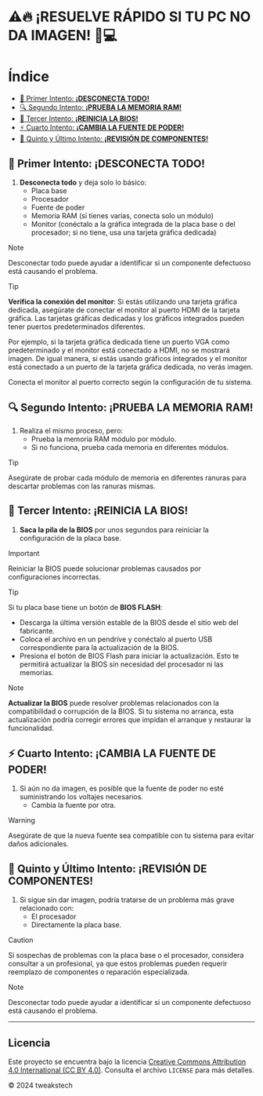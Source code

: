 # ⚠️🔥 ¡RESUELVE RÁPIDO SI TU PC NO DA IMAGEN! 🔧💻

# Índice

- [🔧 Primer Intento: **¡DESCONECTA TODO!**](#-primer-intento-desconecta-todo)
- [🔍 Segundo Intento: **¡PRUEBA LA MEMORIA RAM!**](#-segundo-intento-prueba-la-memoria-ram)
- [🔄 Tercer Intento: **¡REINICIA LA BIOS!**](#-tercer-intento-reinicia-la-bios)
- [⚡ Cuarto Intento: **¡CAMBIA LA FUENTE DE PODER!**](#-cuarto-intento-cambia-la-fuente-de-poder)
- [🔧 Quinto y Último Intento: **¡REVISIÓN DE COMPONENTES!**](#-quinto-y-último-intento-revisión-de-componentes)

## 🔧 Primer Intento: **¡DESCONECTA TODO!**
1. **Desconecta todo** y deja solo lo básico:
   - Placa base
   - Procesador
   - Fuente de poder
   - Memoria RAM (si tienes varias, conecta solo un módulo)
   - Monitor (conéctalo a la gráfica integrada de la placa base o del procesador; si no tiene, usa una tarjeta gráfica dedicada)

> [!NOTE]
> Desconectar todo puede ayudar a identificar si un componente defectuoso está causando el problema.

> [!TIP]
> **Verifica la conexión del monitor**: Si estás utilizando una tarjeta gráfica dedicada, asegúrate de conectar el monitor al puerto HDMI de la tarjeta gráfica. Las tarjetas gráficas dedicadas y los gráficos integrados pueden tener puertos predeterminados diferentes.
>
> Por ejemplo, si la tarjeta gráfica dedicada tiene un puerto VGA como predeterminado y el monitor está conectado a HDMI, no se mostrará imagen. De igual manera, si estás usando gráficos integrados y el monitor está conectado a un puerto de la tarjeta gráfica dedicada, no verás imagen.
>
> Conecta el monitor al puerto correcto según la configuración de tu sistema.

## 🔍 Segundo Intento: **¡PRUEBA LA MEMORIA RAM!**
1. Realiza el mismo proceso, pero:
   - Prueba la memoria RAM módulo por módulo.
   - Si no funciona, prueba cada memoria en diferentes módulos.

> [!TIP]
> Asegúrate de probar cada módulo de memoria en diferentes ranuras para descartar problemas con las ranuras mismas.

## 🔄 Tercer Intento: **¡REINICIA LA BIOS!**
1. **Saca la pila de la BIOS** por unos segundos para reiniciar la configuración de la placa base.

> [!IMPORTANT]
> Reiniciar la BIOS puede solucionar problemas causados por configuraciones incorrectas.

> [!TIP]
> Si tu placa base tiene un botón de **BIOS FLASH**:
> - Descarga la última versión estable de la BIOS desde el sitio web del fabricante.
> - Coloca el archivo en un pendrive y conéctalo al puerto USB correspondiente para la actualización de la BIOS.
> - Presiona el botón de BIOS Flash para iniciar la actualización. Esto te permitirá actualizar la BIOS sin necesidad del procesador ni las memorias.

> [!NOTE]
> **Actualizar la BIOS** puede resolver problemas relacionados con la compatibilidad o corrupción de la BIOS. Si tu sistema no arranca, esta actualización podría corregir errores que impidan el arranque y restaurar la funcionalidad.

## ⚡ Cuarto Intento: **¡CAMBIA LA FUENTE DE PODER!**
1. Si aún no da imagen, es posible que la fuente de poder no esté suministrando los voltajes necesarios.
   - Cambia la fuente por otra.

> [!WARNING]
> Asegúrate de que la nueva fuente sea compatible con tu sistema para evitar daños adicionales.

## 🔧 Quinto y Último Intento: **¡REVISIÓN DE COMPONENTES!**
1. Si sigue sin dar imagen, podría tratarse de un problema más grave relacionado con:
   - El procesador
   - Directamente la placa base.

> [!CAUTION]
> Si sospechas de problemas con la placa base o el procesador, considera consultar a un profesional, ya que estos problemas pueden requerir reemplazo de componentes o reparación especializada.

> [!NOTE]
> Desconectar todo puede ayudar a identificar si un componente defectuoso está causando el problema.

---

## Licencia

 Este proyecto se encuentra bajo la licencia [Creative Commons Attribution 4.0 International (CC BY 4.0)](https://creativecommons.org/licenses/by/4.0/). Consulta el archivo `LICENSE` para más detalles.

© 2024 tweakstech
